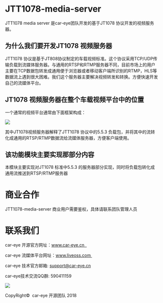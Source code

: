 # JTT1078-media-server

JTT1078 media server 是car-eye团队开发的基于JT1078 协议开发的视频服务器。

## 为什么我们要开发JT1078 视频服务器

JTT1078 协议是基于JT808协议制定的车载视频标准。这个协议采用TCP/UDP传输负载到流媒体服务器。与通用的RTSP和RTMP服务器不同，目前市场上的用户主要在TCP数据包转发成通用便于浏览器或者移动客户端所识别的RTMP，HLS等数据流上遇到很大困难。我们这个服务器主要解决视频转发和转换。方便快速开发自己的流媒体平台。

## JT1078 视频服务器在整个车载视频平台中的位置

一个通常的视频平台通常由下面框架构成：

![](https://github.com/Car-eye-team/JTT1078-media-server/blob/master/%E5%B9%B3%E5%8F%B0%E6%9E%B6%E6%9E%84.png)    

其中JT1078视频服务器解释了JTT1078 协议中的5.5.3 负载包，并将其中的流转化成通用的RTSP/RTMP数据流给流媒体服务器，方便客户端使用。

## 该功能模块主要实现那部分内容

本模块主要实现对JT1078 标准中5.5.3 的服务器部分实现，同时将负载包转化成通用流推送到RTSP/RTMP服务器



# 商业合作

JTT1078-media-server 商业用户需要鉴权，具体请联系团队管理人员


# 联系我们   

car-eye 开源官方网址：www.car-eye.cn     

car-eye 流媒体平台网址：www.liveoss.com     

car-eye 技术官方邮箱: support@car-eye.cn   

car-eye技术交流QQ群: 590411159      

![](https://github.com/Car-eye-team/Car-eye-server/blob/master/car-server/doc/QQ.jpg)    

CopyRight©  car-eye 开源团队 2018 


